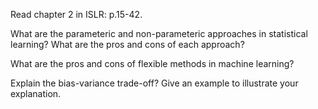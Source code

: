 Read chapter 2 in ISLR: p.15-42.

What are the parameteric and non-parameteric approaches in statistical learning? What are the pros and cons of each approach?

What are the pros and cons of flexible methods in machine learning?

Explain the bias-variance trade-off? Give an example to illustrate your explanation.
